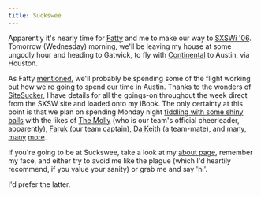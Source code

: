 ```yaml
---
title: Suckswee
---
```

Apparently it's nearly time for [Fatty][] and me to make our way to
[SXSWi '06][SXSWi06]. Tomorrow (Wednesday) morning, we'll be leaving my
house at some ungodly hour and heading to Gatwick, to fly with
[Continental][] to Austin, via Houston.

As Fatty [mentioned][Fatty SXSWi], we'll probably be spending some of
the flight working out how we're going to spend our time in Austin.
Thanks to the wonders of [SiteSucker][], I have details for all the
goings-on throughout the week direct from the SXSW site and loaded onto
my iBook. The only certainty at this point is that we plan on spending
Monday night [fiddling with some shiny balls][bowling] with the likes of
[The Molly][Molly] (who is our team's official cheerleader, apparently),
[Faruk][] (our team captain), [Da Keith][] (a team-mate), and
[many][Scrivs], [many][Mike Davidson] [more][Dave Shea].

If you're going to be at Suckswee, take a look at my [about page][],
remember my face, and either try to avoid me like the plague (which I'd
heartily recommend, if you value your sanity) or grab me and say 'hi'.

I'd prefer the latter.

[Fatty]: http://blog.fatbusinessman.com/ "David Thompson's blog, FatBusinessman.com"
[SXSWi06]: http://2006.sxsw.com/
[Continental]: http://www.continental.com/
[Fatty SXSWi]: http://blog.fatbusinessman.com/archives/2006/03/06/suckswee/
[SiteSucker]: http://www.sitesucker.us/
[bowling]: http://bowling.avalonstar.com/
[Molly]: http://molly.com/
[Faruk]: http://kurafire.net/
[Da Keith]: http://7nights.com/asterisk "D. Keith Robinson"
[Scrivs]: http://9rules.com/whitespace "Paul Scrivens"
[Mike Davidson]: http://mikeindustries.com/ "Mike Davidson"
[Dave Shea]: http://mezzoblue.com/ "Dave Shea"
[about page]: /about/

